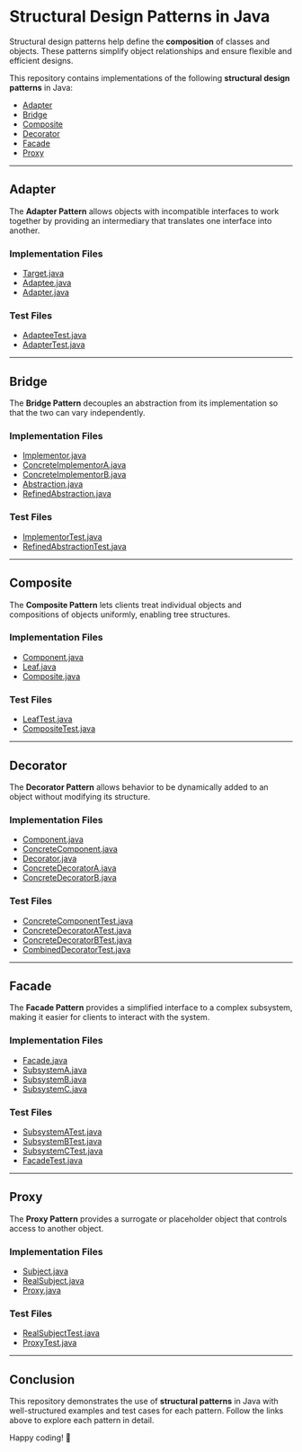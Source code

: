 # **Structural Design Patterns in Java**

Structural design patterns help define the **composition** of classes and objects. These patterns simplify object relationships and ensure flexible and efficient designs.

This repository contains implementations of the following **structural design patterns** in Java:

- [Adapter](#adapter)
- [Bridge](#bridge)
- [Composite](#composite)
- [Decorator](#decorator)
- [Facade](#facade)
- [Proxy](#proxy)

---

## **Adapter**

The **Adapter Pattern** allows objects with incompatible interfaces to work together by providing an intermediary that translates one interface into another.

### Implementation Files

- [Target.java](./adapter/Target.java)
- [Adaptee.java](./adapter/Adaptee.java)
- [Adapter.java](./adapter/Adapter.java)

### Test Files

- [AdapteeTest.java](../../test/structural/adapter/AdapteeTest.java)
- [AdapterTest.java](../../test/structural/adapter/AdapterTest.java)

---

## **Bridge**

The **Bridge Pattern** decouples an abstraction from its implementation so that the two can vary independently.

### Implementation Files

- [Implementor.java](./bridge/Implementor.java)
- [ConcreteImplementorA.java](./bridge/ConcreteImplementorA.java)
- [ConcreteImplementorB.java](./bridge/ConcreteImplementorB.java)
- [Abstraction.java](./bridge/Abstraction.java)
- [RefinedAbstraction.java](./bridge/RefinedAbstraction.java)

### Test Files

- [ImplementorTest.java](../../test/structural/bridge/ImplementorTest.java)
- [RefinedAbstractionTest.java](../../test/structural/bridge/RefinedAbstractionTest.java)

---

## **Composite**

The **Composite Pattern** lets clients treat individual objects and compositions of objects uniformly, enabling tree structures.

### Implementation Files

- [Component.java](./composite/Component.java)
- [Leaf.java](./composite/Leaf.java)
- [Composite.java](./composite/Composite.java)

### Test Files

- [LeafTest.java](../../test/structural/composite/LeafTest.java)
- [CompositeTest.java](../../test/structural/composite/CompositeTest.java)

---

## **Decorator**

The **Decorator Pattern** allows behavior to be dynamically added to an object without modifying its structure.

### Implementation Files

- [Component.java](./decorator/Component.java)
- [ConcreteComponent.java](./decorator/ConcreteComponent.java)
- [Decorator.java](./decorator/Decorator.java)
- [ConcreteDecoratorA.java](./decorator/ConcreteDecoratorA.java)
- [ConcreteDecoratorB.java](./decorator/ConcreteDecoratorB.java)

### Test Files

- [ConcreteComponentTest.java](../../test/structural/decorator/ConcreteComponentTest.java)
- [ConcreteDecoratorATest.java](../../test/structural/decorator/ConcreteDecoratorATest.java)
- [ConcreteDecoratorBTest.java](../../test/structural/decorator/ConcreteDecoratorBTest.java)
- [CombinedDecoratorTest.java](../../test/structural/decorator/CombinedDecoratorTest.java)

---

## **Facade**

The **Facade Pattern** provides a simplified interface to a complex subsystem, making it easier for clients to interact with the system.

### Implementation Files

- [Facade.java](./facade/Facade.java)
- [SubsystemA.java](./facade/SubsystemA.java)
- [SubsystemB.java](./facade/SubsystemB.java)
- [SubsystemC.java](./facade/SubsystemC.java)

### Test Files

- [SubsystemATest.java](../../test/structural/facade/SubsystemATest.java)
- [SubsystemBTest.java](../../test/structural/facade/SubsystemBTest.java)
- [SubsystemCTest.java](../../test/structural/facade/SubsystemCTest.java)
- [FacadeTest.java](../../test/structural/facade/FacadeTest.java)

---

## **Proxy**

The **Proxy Pattern** provides a surrogate or placeholder object that controls access to another object.

### Implementation Files

- [Subject.java](./proxy/Subject.java)
- [RealSubject.java](./proxy/RealSubject.java)
- [Proxy.java](./proxy/Proxy.java)

### Test Files

- [RealSubjectTest.java](../../test/structural/proxy/RealSubjectTest.java)
- [ProxyTest.java](../../test/structural/proxy/ProxyTest.java)

---

## **Conclusion**

This repository demonstrates the use of **structural patterns** in Java with well-structured examples and test cases for each pattern. Follow the links above to explore each pattern in detail.

Happy coding! 🚀

